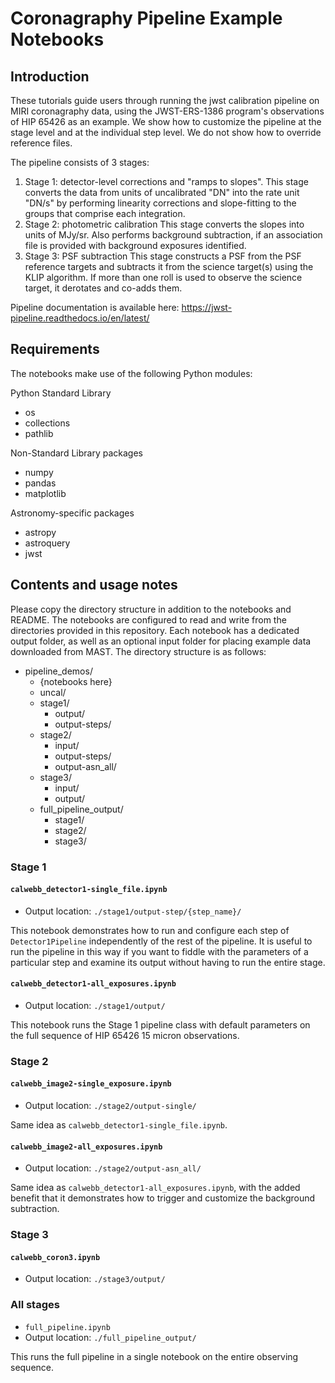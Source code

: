 # Coronagraphy Pipeline Example Notebooks


## Introduction

These tutorials guide users through running the jwst calibration pipeline on MIRI coronagraphy data, using the JWST-ERS-1386 program's observations of HIP 65426 as an example. We show how to customize the pipeline at the stage level and at the individual step level. We do not show how to override reference files.

The pipeline consists of 3 stages: 

1. Stage 1: detector-level corrections and "ramps to slopes". 
    This stage converts the data from units of uncalibrated "DN" into the rate unit "DN/s" by performing linearity corrections and slope-fitting to the groups that comprise each integration.
2. Stage 2: photometric calibration
    This stage converts the slopes into units of MJy/sr. Also performs background subtraction, if an association file is provided with background exposures identified.
3. Stage 3: PSF subtraction
    This stage constructs a PSF from the PSF reference targets and subtracts it from the science target(s) using the KLIP algorithm. If more than one roll is used to observe the science target, it derotates and co-adds them.

Pipeline documentation is available here: https://jwst-pipeline.readthedocs.io/en/latest/


## Requirements

The notebooks make use of the following Python modules:

Python Standard Library
- os
- collections
- pathlib

Non-Standard Library packages
- numpy
- pandas
- matplotlib

Astronomy-specific packages
- astropy
- astroquery
- jwst

## Contents and usage notes

Please copy the directory structure in addition to the notebooks and README. The notebooks are configured to read and write from the directories provided in this repository. Each notebook has a dedicated output folder, as well as an optional input folder for placing example data downloaded from MAST.
The directory structure is as follows:
- pipeline_demos/
    - {notebooks here}
    - uncal/
    - stage1/
        - output/
        - output-steps/
    - stage2/
        - input/
        - output-steps/
        - output-asn_all/
    - stage3/
        - input/
        - output/
    - full_pipeline_output/
        - stage1/
        - stage2/
        - stage3/


### Stage 1

#### `calwebb_detector1-single_file.ipynb`
- Output location: `./stage1/output-step/{step_name}/`

This notebook demonstrates how to run and configure each step of `Detector1Pipeline` independently of the rest of the pipeline. It is useful to run the pipeline in this way if you want to fiddle with the parameters of a particular step and examine its output without having to run the entire stage.

#### `calwebb_detector1-all_exposures.ipynb`
- Output location: `./stage1/output/`

This notebook runs the Stage 1 pipeline class with default parameters on the full sequence of HIP 65426 15 micron observations.

### Stage 2

#### `calwebb_image2-single_exposure.ipynb`
- Output location: `./stage2/output-single/`

Same idea as `calwebb_detector1-single_file.ipynb`.

#### `calwebb_image2-all_exposures.ipynb`
- Output location: `./stage2/output-asn_all/`

Same idea as `calwebb_detector1-all_exposures.ipynb`, with the added benefit that it demonstrates how to trigger and customize the background subtraction.

### Stage 3

#### `calwebb_coron3.ipynb`
- Output location: `./stage3/output/`

### All stages
- `full_pipeline.ipynb`
- Output location: `./full_pipeline_output/`

This runs the full pipeline in a single notebook on the entire observing sequence.

